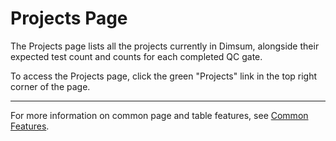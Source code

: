 # Projects Page

The Projects page lists all the projects currently in Dimsum, alongside their expected test count and counts for each completed QC gate.

To access the Projects page, click the green "Projects" link in the top right corner of the page.

---

For more information on common page and table features, see [Common Features](features.md).
